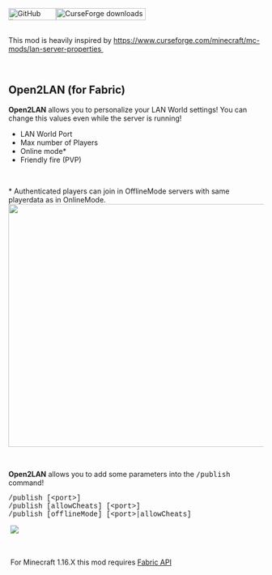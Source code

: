 <p><img src="https://img.shields.io/github/license/Linguardium/Open2LAN.svg" alt="GitHub license" width="94" height="24" /><a href="https://www.curseforge.com/minecraft/mc-mods/open-to-lan"><img src="http://cf.way2muchnoise.eu/full_393156_downloads.svg" alt="CurseForge downloads" width="177" height="24" /></a></p>
<p><br />This mod is heavily inspired by&nbsp;<a href="https://www.curseforge.com/minecraft/mc-mods/lan-server-properties">https://www.curseforge.com/minecraft/mc-mods/lan-server-properties&nbsp;</a></p>
<p>&nbsp;</p>
<h2>Open2LAN (for Fabric)</h2>
<p><strong>Open2LAN</strong> allows you to personalize your LAN World settings! You can change this values even while the server is running!</p>
<ul>
<li>LAN World Port</li>
<li>Max number of Players</li>
<li>Online mode*</li>
<li>Friendly fire (PVP)</li>
</ul>
<p>&nbsp;</p>
<p>* Authenticated players can join in OfflineMode servers with same playerdata as in OnlineMode.<br /><img src="https://i.gyazo.com/0247edf688e9287874cb9f2b2f641c30.png" alt="" width="854" height="480" /></p>
<p>&nbsp;</p>
<p><strong>Open2LAN</strong> allows you to add some parameters into the <span style="font-family: 'andale mono', monospace;">/publish</span> command!</p>
<pre><span style="font-family: 'courier new', courier, monospace;">/publish [&lt;port&gt;]<br />/publish [allowCheats] [&lt;port&gt;]<br />/publish [offlineMode] [&lt;port&gt;|allowCheats]<br /></span></pre>
<p>&nbsp;<img src="https://i.gyazo.com/773dbc070bb8933e76ec1168bb4a33af.png" /></p>
<p>&nbsp;</p>
<p>&nbsp;For Minecraft 1.16.X this mod requires&nbsp;<a href="https://www.curseforge.com/minecraft/mc-mods/fabric-api">Fabric API</a>&nbsp;</p>
<p>&nbsp;</p>

